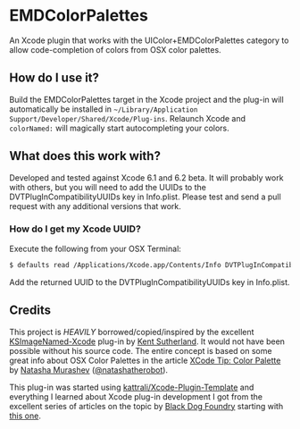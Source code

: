 EMDColorPalettes
=============

An Xcode plugin that works with the UIColor+EMDColorPalettes category to allow code-completion of colors from OSX color palettes.

## How do I use it?

Build the EMDColorPalettes target in the Xcode project and the plug-in will automatically be installed in `~/Library/Application Support/Developer/Shared/Xcode/Plug-ins`. Relaunch Xcode and `colorNamed:` will magically start autocompleting your colors.

## What does this work with?

Developed and tested against Xcode 6.1 and 6.2 beta.  It will probably work with others, but you will need to add the UUIDs to the DVTPlugInCompatibilityUUIDs key in Info.plist.  Please test and send a pull request with any additional versions that work.

### How do I get my Xcode UUID?

Execute the following from your OSX Terminal:

```bash
$ defaults read /Applications/Xcode.app/Contents/Info DVTPlugInCompatibilityUUID
```

Add the returned UUID to the DVTPlugInCompatibilityUUIDs key in Info.plist.

## Credits

This project is *HEAVILY* borrowed/copied/inspired by the excellent [KSImageNamed-Xcode](https://github.com/ksuther/KSImageNamed-Xcode) plug-in by [Kent Sutherland](https://github.com/ksuther).  It would not have been possible without his source code.  The entire concept is based on some great info about OSX Color Palettes in the article [XCode Tip: Color Palette](http://natashatherobot.com/xcode-color-palette/) by [Natasha Murashev](https://github.com/NatashaTheRobot) ([@natashatherobot](https://twitter.com/NatashaTheRobot)).

This plug-in was started using [kattrali/Xcode-Plugin-Template](https://github.com/kattrali/Xcode-Plugin-Template) and everything I learned about Xcode plug-in development I got from the excellent series of articles on the topic by [Black Dog Foundry](http://www.blackdogfoundry.com/) starting with [this one](http://www.blackdogfoundry.com/blog/creating-an-xcode4-plugin/).